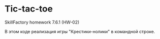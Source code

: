# Tic-tac-toe
SkillFactory homework 7.6.1 (HW-02)

В этом коде реализация игры "Крестики-нолики" в командной строке.
